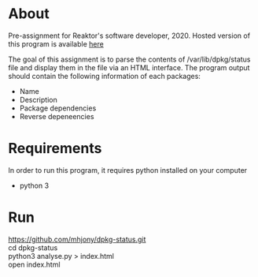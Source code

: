 # About
Pre-assignment for Reaktor's software developer, 2020. Hosted version of this program is available [here](https://mahmudul-dpkg.herokuapp.com/)

The goal of this assignment is to parse the contents of /var/lib/dpkg/status file and display them in the file via an HTML interface. The program output should contain the following information of each packages:

- Name
- Description
- Package dependencies
- Reverse depeneencies

# Requirements
In order to run this program, it requires python installed on your computer
- python 3

# Run
https://github.com/mhjony/dpkg-status.git <br />
cd dpkg-status <br />
python3 analyse.py > index.html <br />
open index.html
